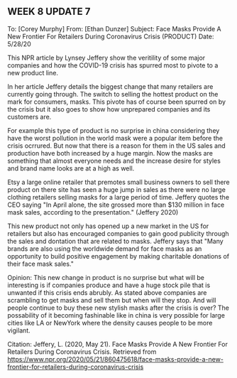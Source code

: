 ## WEEK 8 UPDATE 7

To: [Corey Murphy]
From: [Ethan Dunzer]
Subject: Face Masks Provide A New Frontier For Retailers During Coronavirus Crisis (PRODUCT)
Date: 5/28/20

This NPR article by Lynsey Jeffery show the veritility of some major companies and how the COVID-19 crisis has spurred most to pivote to a new product line.

In her article Jeffery details the biggest change that many retailers are currently going through. The switch to selling the hottest product on the mark for consumers, masks. This pivote has of course been spurred on by the crisis but it also goes to show how unprepared companies and its customers are.

For example this type of product is no surprise in china considering they have the worst pollution in the world mask were a popular item before the crisis ocrrured. But now that there is a reason for them in the US sales and production have both increased by a huge margin. Now the masks are something that almost everyone needs and the increase desire for styles and brand name looks are at a high as well.

Etsy a large online retailer that premotes small business owners to sell there product on there site has seen a huge jump in sales as there were no large clothing retailers selling masks for a large period of time. Jeffery quotes the CEO saying "In April alone, the site grossed more than $130 million in face mask sales, according to the presentation." (Jeffery 2020)

This new product not only has opened up a new market in the US for retailers but also has encouraged companies to gain good publicity through the sales and dontation that are related to masks. Jeffery says that "Many brands are also using the worldwide demand for face masks as an opportunity to build positive engagement by making charitable donations of their face mask sales."

Opinion: This new change in product is no surprise but what will be interesting is if companies produce and have a huge stock pile that is unwanted if this crisis ends abrubly. As stated above companies are scrambling to get masks and sell them but when will they stop. And will people continue to buy these new stylish masks after the crisis is over? The possability of it becoming fashinable like in china is very possible for large cities like LA or NewYork where the density causes people to be more vigilant. 

Citation:
Jeffery, L. (2020, May 21). Face Masks Provide A New Frontier For Retailers During Coronavirus Crisis. Retrieved from https://www.npr.org/2020/05/21/860475618/face-masks-provide-a-new-frontier-for-retailers-during-coronavirus-crisis
